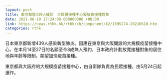 ```yaml
---
layout: post
title: 東京都增439人確診　大規模接種中心擬放寬接種對象
date: 2021-06-10 17:24:08.000000000 +08:00
link: https://news.rthk.hk/rthk/ch/component/k2/1595274-20210610.htm
categories: rthk
---
```


日本東京都新增439人感染新型肺炎。因應在東京與大阪開設的大規模疫苗接種中心，在本月14至27日的名額至今8成無人預約，日本政府計劃放寬接種對象的居住地與年齡等限制，期望加快疫苗接種。

東京都與大阪府的大規模疫苗接種中心，由自衛隊負責為民眾接種，由5月24日起運作。
